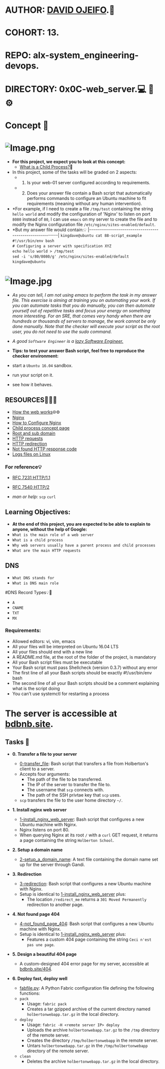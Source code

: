 # AUTHOR:         [DAVID OJEIFO](https://github.com/Kingvadee).:briefcase:
# COHORT:         13.
# REPO:		  alx-system_engineering-devops.
# DIRECTORY:	  0x0C-web_server.:computer: :rocket: :gear:

# Concept :page_with_curl:

# ![Image.png](https://s3.amazonaws.com/intranet-projects-files/holbertonschool-sysadmin_devops/266/8Gu52Qv.png)
 * **For this project, we expect you to look at this concept:**
    * [What is a Child Process?](https://intranet.alxswe.com/concepts/110):book:
 * In this project, some of the tasks will be graded on 2 aspects:
    * 1.	Is your web-01 server configured according to requirements.
    * 2.	Does your answer file contain a Bash script that automatically
    	     	performs commands to configure an Ubuntu machine to fit
		requirements (meaning without any human intervention).
 * *For example, if I need to create a file `/tmp/test` containing the string
   `hello world` and modify the configuration of 'Nginx' to listen on port `8080`
    instead of `80`, I can use `emacs` on my server to create the file and to
    modify the Nginx configuration file `/etc/nginx/sites-enabled/default`.
 * *But my answer file would contain::bulb:
    |----------------------------------------------------------|
     `kingdave@ubuntu cat 88-script_example`		       
     `#!/usr/bin/env bash`				       
     `# Configuring a server with specification XYZ`	       
     `echo hello world > /tmp/test`			       
     `sed -i 's/80/8080/g' /etc/nginx/sites-enabled/default`
     `kingdave@ubuntu`					       

# ![Image.jpg](https://s3.amazonaws.com/intranet-projects-files/holbertonschool-sysadmin_devops/266/82VsYEC.jpg)
 * *As you can tell, I am not using emacs to perform the task in my answer file.
    This exercise is aiming at training you on automating your work. If you can
    automate tasks that you do manually, you can then automate yourself out of
    repetitive tasks and focus your energy on something more interesting.
    For an SRE, that comes very handy when there are hundreds or thousands of
    servers to manage, the work cannot be only done manually. Note that the
    checker will execute your script as the root user, you do not need to use
    the sudo command.*

 * *A good `Software Engineer` is a [lazy Software Engineer.](https://www.techwell.com/techwell-insights/2013/12/why-best-programmers-are-lazy-and-act-dumb)*
 * **Tips: to test your answer Bash script, feel free to reproduce the checker environment:**
 * 	start a `Ubuntu 16.04` sandbox.
 * 	run your script on it.
 * 	see how it behaves.
##	RESOURCES:book::globe_with_meridians::link:
 * 	[How the web works](https://developer.mozilla.org/en-US/docs/Learn/Getting_started_with_the_web/How_the_Web_works):globe_with_meridians::gear:
 * 	[Nginx](https://en.wikipedia.org/wiki/Nginx)
 * 	[How to Configure Nginx](https://www.digitalocean.com/community/tutorials/how-to-set-up-nginx-server-blocks-virtual-hosts-on-ubuntu-16-04)
 * 	[Child process concept page](https://intranet.alxswe.com/concepts/110)
 * 	[Root and sub domain](https://landingi.com/help/domains-vs-subdomains/)
 * 	[HTTP requests](https://www.tutorialspoint.com/http/http_methods.htm)
 * 	[HTTP redirection](https://moz.com/learn/seo/redirection)
 * 	[Not found HTTP response code](https://en.wikipedia.org/wiki/HTTP_404)
 * 	[Logs files on Linux](https://www.cyberciti.biz/faq/ubuntu-linux-gnome-system-log-viewer/)
###	 For reference:bulb:
 *	 [RFC 7231 HTTP/1.1](https://datatracker.ietf.org/doc/html/rfc7231)
 *	 [RFC 7540 HTTP/2](https://datatracker.ietf.org/doc/html/rfc7540)

 * *man or help:*
    `scp`
    `curl`
## Learning Objectives:
 * **At the end of this project, you are expected to be able to explain to anyone, without the help of Google:**
 * `What is the main role of a web server`
 * `What is a child process`
 * `Why web servers usually have a parent process and child processes`
 * `What are the main HTTP requests`
## **DNS**
 * `What DNS stands for`
 * `What is DNS main role`

#DNS Record Types:bulb::page_with_curl:
 * `A`
 * `CNAME`
 * `TXT`
 * `MX`

### Requirements:
 * Allowed editors: vi, vim, emacs
 * All your files will be interpreted on Ubuntu 16.04 LTS
 * All your files should end with a new line
 * A README.md file, at the root of the folder of the project, is mandatory
 * All your Bash script files must be executable
 * Your Bash script must pass Shellcheck (version 0.3.7) without any error
 * The first line of all your Bash scripts should be exactly #!/usr/bin/env bash
 * The second line of all your Bash scripts should be a comment explaining what is the script doing
 * You can’t use systemctl for restarting a process

# The server is accessible at [bdbnb.site](http://bdbnb.site).

## Tasks :page_with_curl:

* **0. Transfer a file to your server**
  * [0-transfer_file](./0-transfer_file): Bash script that transfers a file
  from Holberton's client to a server.
  * Accepts four arguments:
    * The path of the file to be transferred.
    * The IP of the server to transfer the file to.
    * The username that `scp` connects with.
    * The path of the SSH privtae key that `scp` uses.
  * `scp` transfers the file to the user home directory `~/`.

* **1. Install nginx web server**
  * [1-install_nginx_web_server](./1-install_nginx_web_server): Bash script
  that configures a new Ubuntu machine with Nginx.
  * Nginx listens on port 80.
  * When querying Nginx at its root `/` with a `curl` GET request,
  it returns a page containing the string `Holberton School`.

* **2. Setup a domain name**
  * [2-setup_a_domain_name](./2-setup_a_domain_name): A text file containing
  the domain name set up for the server through Gandi.

* **3. Redirection**
  * [3-redirection](./3-redirection): Bash script that configures a new Ubuntu
  machine with Nginx.
  * Setup is identical to [1-install_nginx_web_server](./1-install_nginx_web_server)
  plus:
    * The location `/redirect_me` returns a `301 Moved Permanently` redirection
    to another page.

* **4. Not found page 404**
  * [4-not_found_page_404](./4-not_found_page_404): Bash script that configures
  a new Ubuntu machine with Nginx.
  * Setup is identical to [1-install_nginx_web_server](./1-install_nginx_web_server)
  plus:
    * Features a custom 404 page containing the string `Ceci n'est pas une page`.

* **5. Design a beautiful 404 page**
  * A custom-designed 404 error page for my server, accessible at
  [bdbnb.site/404](http://bdbnb.site/404).

* **6. Deploy fast, deploy well**
  * [fabfile.py](./fabfile.py): A Python Fabric configuration file defining
  the following functions:
  * `pack`
    * Usage: `fabric pack`
    * Creates a tar gzipped archive of the current directory named
    `holbertonwebapp.tar.gz` in the local directory.
  * `deploy`
    * Usage: `fabric -H <remote server IP> deploy`
    * Uploads the archive `holbertonwebapp.tar.gz` to the `/tmp`
    directory of the remote server.
    * Creates the directory `/tmp/holbertonwebapp` in the remote server.
    * Untars `holbertonwebapp.tar.gz` in the `/tmp/holbertonwebapp` directory
    of the remote server.
  * `clean`
    * Deletes the archive `holbertonwebapp.tar.gz` in the local directory.
